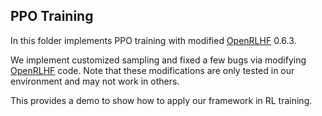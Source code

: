 ## PPO Training

In this folder implements PPO training with modified [OpenRLHF](https://github.com/OpenRLHF/OpenRLHF) 0.6.3.

We implement customized sampling and fixed a few bugs via modifying [OpenRLHF](https://github.com/OpenRLHF/OpenRLHF) code. Note that these modifications are only tested in our environment and may not work in others.

This provides a demo to show how to apply our framework in RL training.